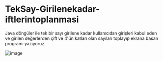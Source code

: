 # TekSay-Girilenekadar-iftlerintoplanmasi

Java döngüler ile tek bir sayı girilene kadar kullanıcıdan girişleri kabul eden ve girilen değerlerden çift ve 4'ün katları olan sayıları toplayıp ekrana basan programı yazıyoruz.

![image](https://user-images.githubusercontent.com/111523448/189891894-0150a22b-a85c-4077-9efe-1cb088b79c44.png)
